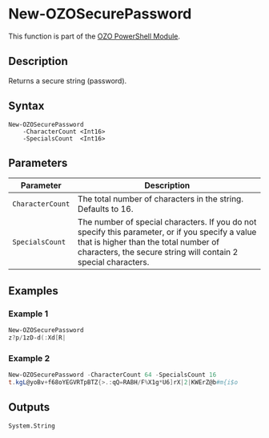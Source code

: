 # New-OZOSecurePassword
This function is part of the [OZO PowerShell Module](https://github.com/onezeroone-dev/OZO-PowerShell-Module/blob/main/README.md).

## Description
Returns a secure string (password).

## Syntax
```
New-OZOSecurePassword
    -CharacterCount <Int16>
    -SpecialsCount  <Int16>
```

## Parameters
|Parameter|Description|
|---------|-----------|
|`CharacterCount`|The total number of characters in the string. Defaults to 16.|
|`SpecialsCount`|The number of special characters. If you do not specify this parameter, or if you specify a value that is higher than the total number of characters, the secure string will contain 2 special characters.|

## Examples

### Example 1
```powershell
New-OZOSecurePassword
z?p/1zD-d(:Xd[R|
```

### Example 2
`````powershell
New-OZOSecurePassword -CharacterCount 64 -SpecialsCount 16
t.kgL@yoBv+f68oYEGVRTpBTZ{>.:qQ=RABH/F%X1g*U6]rX|2|KWErZ@b#m{i$o
`````

## Outputs
`System.String`        
